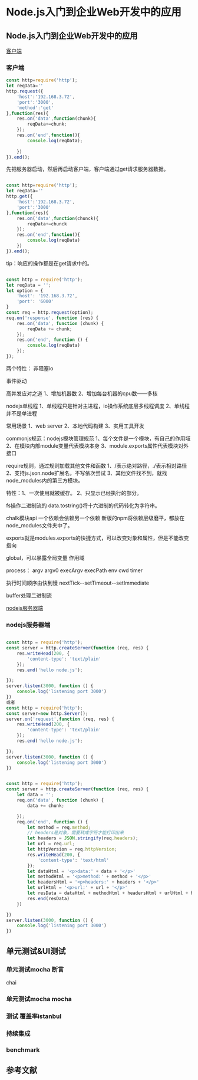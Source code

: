 # Node.js入门到企业Web开发中的应用

## Node.js入门到企业Web开发中的应用

[客户端](http://note.youdao.com/noteshare?id=9ad5f7dff48e47a5e361fd0ddeaca813&sub=WEB93f1ca0a6a458295d6384f6a8685ab37)

### 客户端


```javascript
const http=require('http');
let reqData=''
http.request({
    'host':'192.168.3.72',
    'port':'3000',
    'method':'get'
},function(res){
    res.on('data',function(chunk){
        reqData+=chunk;
    });
    res.on('end',function(){
        console.log(reqData);
        
    })
}).end();
```
先把服务器启动，然后再启动客户端，客户端通过get请求服务器数据。
```javascript

const http=require('http');
let reqData=''
http.get({
    'host':'192.168.3.72',
    'port':'3000'
},function(res){
    res.on('data',function(chunck){
        reqData+=chunck
    });
    res.on('end',function(){
        console.log(reqData)
    })
}).end();
```
tip：响应的操作都是在get请求中的。


```javascript

const http = require('http');
let reqData = '';
let option = {
    'host': '192.168.3.72',
    'port': '6000'
}
const req = http.request(option);
req.on('response', function (res) {
    res.on('data', function (chunk) {
        reqData += chunk;
    });
    res.on('end', function () {
        console.log(reqData)
    });
});
```

两个特性：
非阻塞io

事件驱动

高并发应对之道
1、增加机器数
2、增加每台机器的cpu数——多核

nodejs单线程
1、单线程只是针对主进程，io操作系统底层多线程调度
2、单线程并不是单进程


常用场景
1、web server
2、本地代码构建
3、实用工具开发

commonjs规范：nodejs模块管理规范
1、每个文件是一个模块，有自己的作用域
2、在模块内部module变量代表模块本身
3、module.exports属性代表模块对外接口

require规则，通过规则加载其他文件和函数
1、/表示绝对路径，./表示相对路径
2、支持js.json.node扩展名，不写依次尝试
3、其他文件找不到，就找node_modules内的第三方模块。


特性：1、一次使用就被缓存。
2、只显示已经执行的部分。 

fs操作二进制流的
data.tostring()将十六进制的代码转化为字符串。

chalk模块api
一个依赖会依赖另一个依赖
新版的npm将依赖层级磨平，都放在node_modules文件夹中了。

exports就是modules.exports的快捷方式，可以改变对象和属性，但是不能改变指向

global，可以暴露全局变量
作用域

process：
 argv
argv0
execArgv
execPath
env
cwd
timer

执行时间顺序由快到慢
nextTick--setTimeout--setImmediate

buffer处理二进制流

[nodejs服务器端](http://note.youdao.com/noteshare?id=ee9809fb308e7554cc159ffb632a99d0&sub=WEB2b22c2f46386a7f8740fdbe4b0f77084)

### nodejs服务器端
```javascript

const http = require('http');
const server = http.createServer(function (req, res) {
    res.writeHead(200, {
        'content-type': 'text/plain'
    });
    res.end('hello node.js');

});
server.listen(3000, function () {
    console.log('listening port 3000')
})
或者
const http = require('http');
const server=new http.Server();
server.on('request',function (req, res) {
    res.writeHead(200, {
        'content-type': 'text/plain'
    });
    res.end('hello node.js');

});
server.listen(3000, function () {
    console.log('listening port 3000')
})

```
```javascript

const http = require('http');
const server = http.createServer(function (req, res) {
    let data = '';
    req.on('data', function (chunk) {
        data += chunk;

    });
    req.on('end', function () {
        let method = req.method;
        // headers是对象，需要转成字符才能打印出来
        let headers = JSON.stringify(req.headers);
        let url = req.url;
        let httpVersion = req.httpVersion;
        res.writeHead(200, {
            'content-type': 'text/html'
        });
        let dataHtml = '<p>data:' + data + '</p>'
        let methodHtml = '<p>method:' + method + '</p>'
        let headersHtml = '<p>headers:' + headers + '</p>'
        let urlHtml = '<p>url:' + url + '</p>'
        let resData = dataHtml + methodHtml + headersHtml + urlHtml + httpVersionHtml
        res.end(resData)
    })

})
server.listen(3000, function () {
    console.log('listening port 3000')
})


```
## 单元测试&UI测试
### 单元测试mocha 断言
chai
### 单元测试mocha mocha
### 测试 覆盖率istanbul
### 持续集成
### benchmark

## 参考文献

